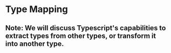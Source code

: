 # Type Mapping
Note:
We will discuss Typescript's capabilities to extract types from other types, or transform it into another type.
---

